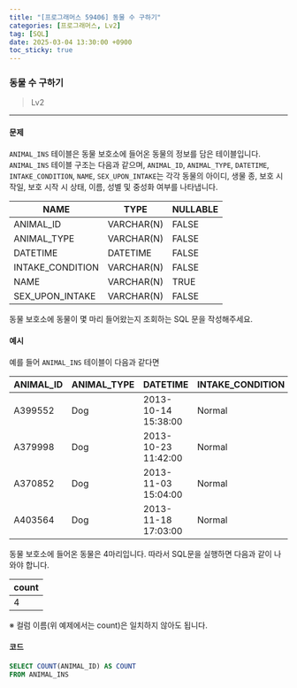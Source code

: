 ```yaml
---
title: "[프로그래머스 59406] 동물 수 구하기"
categories: [프로그래머스, Lv2]
tag: [SQL]
date: 2025-03-04 13:30:00 +0900
toc_sticky: true
---
```

### 동물 수 구하기
> Lv2

***

#### 문제
`ANIMAL_INS` 테이블은 동물 보호소에 들어온 동물의 정보를 담은 테이블입니다. `ANIMAL_INS` 테이블 구조는 다음과 같으며, `ANIMAL_ID`, `ANIMAL_TYPE`, `DATETIME`, `INTAKE_CONDITION`, `NAME`, `SEX_UPON_INTAKE`는 각각 동물의 아이디, 생물 종, 보호 시작일, 보호 시작 시 상태, 이름, 성별 및 중성화 여부를 나타냅니다.

| NAME                | TYPE      | NULLABLE |
|---------------------|-----------|----------|
| ANIMAL_ID           | VARCHAR(N) | FALSE    |
| ANIMAL_TYPE         | VARCHAR(N) | FALSE    |
| DATETIME            | DATETIME   | FALSE    |
| INTAKE_CONDITION    | VARCHAR(N) | FALSE    |
| NAME                | VARCHAR(N) | TRUE     |
| SEX_UPON_INTAKE     | VARCHAR(N) | FALSE    |

동물 보호소에 동물이 몇 마리 들어왔는지 조회하는 SQL 문을 작성해주세요.

#### 예시
예를 들어 `ANIMAL_INS` 테이블이 다음과 같다면

| ANIMAL_ID | ANIMAL_TYPE | DATETIME             | INTAKE_CONDITION | NAME     | SEX_UPON_INTAKE |
|-----------|-------------|----------------------|------------------|----------|-----------------|
| A399552   | Dog         | 2013-10-14 15:38:00  | Normal           | Jack     | Neutered Male   |
| A379998   | Dog         | 2013-10-23 11:42:00  | Normal           | Disciple | Intact Male     |
| A370852   | Dog         | 2013-11-03 15:04:00  | Normal           | Katie    | Spayed Female   |
| A403564   | Dog         | 2013-11-18 17:03:00  | Normal           | Anna     | Spayed Female   |

동물 보호소에 들어온 동물은 4마리입니다. 따라서 SQL문을 실행하면 다음과 같이 나와야 합니다.

| count |
|-------|
| 4     |

※ 컬럼 이름(위 예제에서는 count)은 일치하지 않아도 됩니다.

#### 코드
```sql
SELECT COUNT(ANIMAL_ID) AS COUNT
FROM ANIMAL_INS
```
